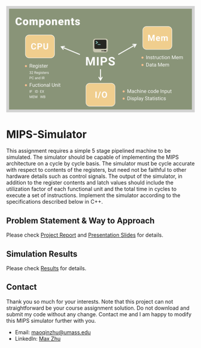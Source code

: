 ![MIPS](https://github.com/MaxyZhu75/MIPS-Simulator/blob/main/summary/Components.png)
# MIPS-Simulator
This assignment requires a simple 5 stage pipelined machine to be simulated. The simulator should be capable of implementing the MIPS architecture on a cycle by cycle basis. The simulator must be cycle accurate with respect to contents of the registers, but need not be faithful to other hardware details such as control signals. The output of the simulator, in addition to the register contents and latch values should include the utilization factor of each functional unit and the total time in cycles to execute a set of instructions. Implement the simulator according to the specifications described below in C++.
## Problem Statement & Way to Approach
Please check [Project Report](https://github.com/MaxyZhu75/MIPS-Simulator/blob/main/summary/report/ProjectReport.pdf) and [Presentation Slides](https://github.com/MaxyZhu75/MIPS-Simulator/blob/main/summary/slides/PresentationSlides.pdf) for details.
## Simulation Results
Please check [Results](https://github.com/MaxyZhu75/MIPS-Simulator/blob/main/summary/results/SimulationResult.pdf) for details.
## Contact
Thank you so much for your interests. Note that this project can not straightforward be your course assignment solution. Do not download and submit my code without any change. Contact me and I am happy to modify this MIPS simulator further with you.
* Email: maoqinzhu@umass.edu
* LinkedIn: [Max Zhu](https://www.linkedin.com/in/maoqin-zhu/)
